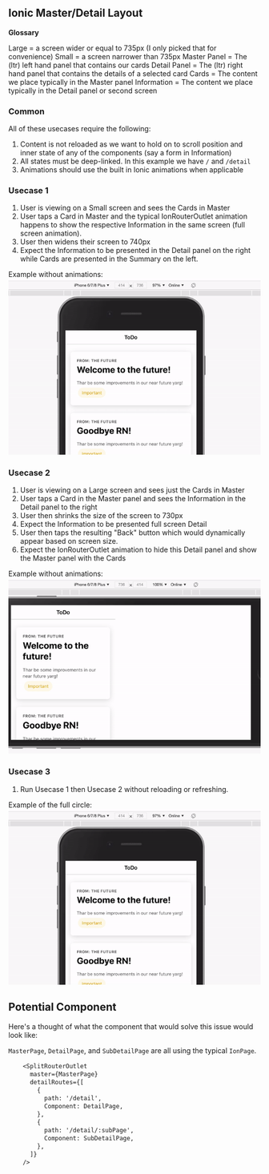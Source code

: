 ## Ionic Master/Detail Layout

**Glossary**

Large = a screen wider or equal to 735px (I only picked that for convenience)
Small = a screen narrower than 735px
Master Panel = The (ltr) left hand panel that contains our cards
Detail Panel = The (ltr) right hand panel that contains the details of a selected card
Cards = The content we place typically in the Master panel
Information = The content we place typically in the Detail panel or second screen

### Common

All of these usecases require the following:

1. Content is not reloaded as we want to hold on to scroll position and inner state of any of the components (say a form in Information)
2. All states must be deep-linked. In this example we have `/` and `/detail`
3. Animations should use the built in Ionic animations when applicable

### Usecase 1

1. User is viewing on a Small screen and sees the Cards in Master
2. User taps a Card in Master and the typical IonRouterOutlet animation happens to show the respective Information in the same screen (full screen animation).
3. User then widens their screen to 740px
4. Expect the Information to be presented in the Detail panel on the right while Cards are presented in the Summary on the left.

Example without animations:
![Small to Large Example](./SmallToLarge.gif)

### Usecase 2

1. User is viewing on a Large screen and sees just the Cards in Master
2. User taps a Card in the Master panel and sees the Information in the Detail panel to the right
3. User then shrinks the size of the screen to 730px
4. Expect the Information to be presented full screen Detail
5. User then taps the resulting "Back" button which would dynamically appear based on screen size.
6. Expect the IonRouterOutlet animation to hide this Detail panel and show the Master panel with the Cards

Example without animations:
![Large to Small Example](./LargeToSmall.gif)

### Usecase 3

1. Run Usecase 1 then Usecase 2 without reloading or refreshing.

Example of the full circle:
![Full Circle Example](./FullCircle.gif)

## Potential Component

Here's a thought of what the component that would solve this issue would look like:

`MasterPage`, `DetailPage`, and `SubDetailPage` are all using the typical `IonPage`.

```
    <SplitRouterOutlet
      master={MasterPage}
      detailRoutes={[
        {
          path: '/detail',
          Component: DetailPage,
        },
        {
          path: '/detail/:subPage',
          Component: SubDetailPage,
        },
      ]}
    />
```

